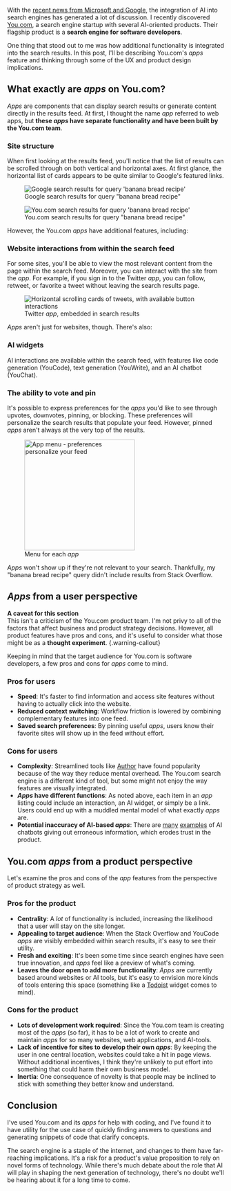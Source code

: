 With the [recent news from Microsoft and Google](https://www.theguardian.com/technology/2023/feb/21/techscape-google-bard-microsoft-big-ai-search), the integration of AI into search engines has generated a lot of discussion. I recently discovered [You.com](https://you.com/), a search engine startup with several AI-oriented products. Their flagship product is a **search engine for software developers**.

One thing that stood out to me was how additional functionality is integrated into the search results. In this post, I'll be describing You.com's _apps_ feature and thinking through some of the UX and product design implications.

## What exactly are _apps_ on You.com?

_Apps_ are components that can display search results or generate content directly in the results feed. At first, I thought the name _app_ referred to web apps, but **these _apps_ have separate functionality and have been built by the You.com team**.

### Site structure

When first looking at the results feed, you'll notice that the list of results can be scrolled through on both vertical and horizontal axes. At first glance, the horizontal list of cards appears to be quite similar to Google's featured links.

<figure>
<img src="../../assets/images/you-search/google-search-banana-bread.webp" alt="Google search results for query 'banana bread recipe'" width="auto" height="auto">
<figcaption>Google search results for query "banana bread recipe"</figcaption>
</figure>

<figure>
<img src="../../assets/images/you-search/you-search-engine-results.webp" alt="You.com search results for query 'banana bread recipe'" width="auto" height="auto">
<figcaption>You.com search results for query "banana bread recipe"</figcaption>
</figure>

However, the You.com _apps_ have additional features, including:

### Website interactions from within the search feed

For some sites, you'll be able to view the most relevant content from the page within the search feed. Moreover, you can interact with the site from the _app_. For example, if you sign in to the Twitter _app_, you can follow, retweet, or favorite a tweet without leaving the search results page.

<figure>
<img src="../../assets/images/you-search/you-twitter-app.webp" alt="Horizontal scrolling cards of tweets, with available button interactions" width="auto" height="auto">
<figcaption>Twitter <em>app</em>, embedded in search results</figcaption>
</figure>

_Apps_ aren't just for websites, though. There's also:

### AI widgets

AI interactions are available within the search feed, with features like code generation (YouCode), text generation (YouWrite), and an AI chatbot (YouChat).

### The ability to vote and pin

It's possible to express preferences for the _apps_ you'd like to see through upvotes, downvotes, pinning, or blocking. These preferences will personalize the search results that populate your feed. However, pinned _apps_ aren't always at the very top of the results.

<figure>
<img src="../../assets/images/you-search/you-app-menu.webp" alt="App menu - preferences personalize your feed" style="width: 16rem; height: auto" >
<figcaption>Menu for each <em>app</em></figcaption>
</figure>

_Apps_ won't show up if they're not relevant to your search. Thankfully, my "banana bread recipe" query didn't include results from Stack Overflow.

## _Apps_ from a user perspective

**A caveat for this section** <br> This isn't a criticism of the You.com product team. I'm not privy to all of the factors that affect business and product strategy decisions. However, all product features have pros and cons, and it's useful to consider what those might be as a **thought experiment**. {.warning-callout}

Keeping in mind that the target audience for You.com is software developers, a few pros and cons for _apps_ come to mind.

### Pros for users

- **Speed**: It's faster to find information and access site features without having to actually click into the website.
- **Reduced context switching**: Workflow friction is lowered by combining complementary features into one feed.
- **Saved search preferences**: By pinning useful _apps_, users know their favorite sites will show up in the feed without effort.

### Cons for users

- **Complexity**: Streamlined tools like [Author](https://www.augmentedtext.info/author) have found popularity because of the way they reduce mental overhead. The You.com search engine is a different kind of tool, but some might not enjoy the way features are visually integrated.
- **_Apps_ have different functions**: As noted above, each item in an _app_ listing could include an interaction, an AI widget, or simply be a link. Users could end up with a muddled mental model of what exactly _apps_ are.
- **Potential inaccuracy of AI-based _apps_**: There are [many](https://www.cnn.com/2023/02/08/tech/google-ai-bard-demo-error/index.html) [examples](https://www.cnet.com/tech/services-and-software/search-engine-you-com-launches-chatgpt-style-chatbot) of AI chatbots giving out erroneous information, which erodes trust in the product.

## You.com _apps_ from a product perspective

Let's examine the pros and cons of the _app_ features from the perspective of product strategy as well.

### Pros for the product

- **Centrality**: A _lot_ of functionality is included, increasing the likelihood that a user will stay on the site longer.
- **Appealing to target audience**: When the Stack Overflow and YouCode _apps_ are visibly embedded within search results, it's easy to see their utility.
- **Fresh and exciting**: It's been some time since search engines have seen true innovation, and _apps_ feel like a preview of what's coming.
- **Leaves the door open to add more functionality**: _Apps_ are currently based around websites or AI tools, but it's easy to envision more kinds of tools entering this space (something like a [Todoist](https://todoist.com/home) widget comes to mind).

### Cons for the product

- **Lots of development work required**: Since the You.com team is creating most of the _apps_ (so far), it has to be a lot of work to create and maintain _apps_ for so many websites, web applications, and AI-tools.
- **Lack of incentive for sites to develop their own _apps_**: By keeping the user in one central location, websites could take a hit in page views. Without additional incentives, I think they're unlikely to put effort into something that could harm their own business model.
- **Inertia**: One consequence of novelty is that people may be inclined to stick with something they better know and understand.

## Conclusion

I've used You.com and its _apps_ for help with coding, and I've found it to have utility for the use case of quickly finding answers to questions and generating snippets of code that clarify concepts.

The search engine is a staple of the internet, and changes to them have far-reaching implications. It's a risk for a product's value proposition to rely on novel forms of technology. While there's much debate about the role that AI will play in shaping the next generation of technology, there's no doubt we'll be hearing about it for a long time to come.
